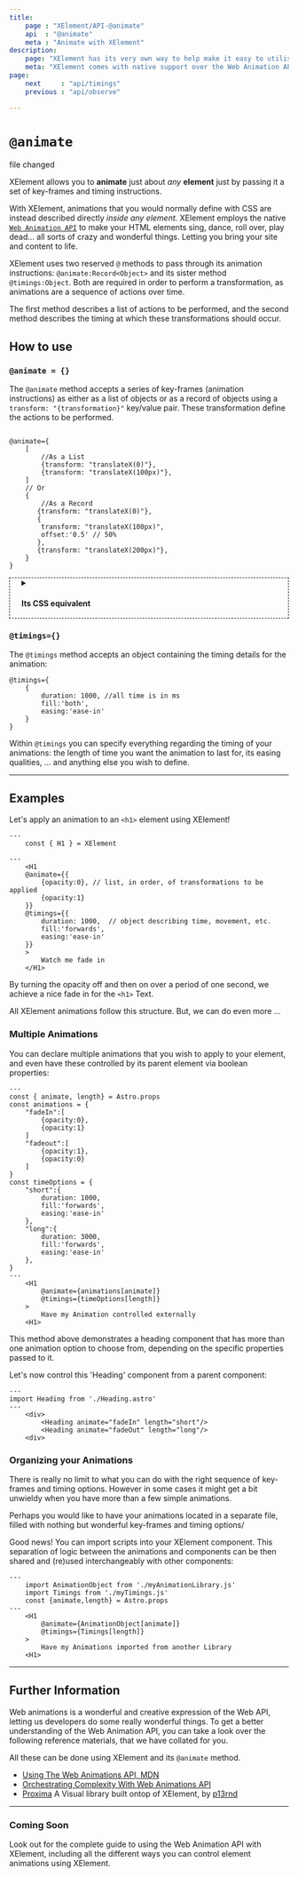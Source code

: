 ```yaml
---
title:
    page : "XElement/API-@animate"
    api  : "@animate"
    meta : "Animate with XElement"
description: 
    page: "XElement has its very own way to help make it easy to utilise the Web Animation API. It allows you to animate any element just by providing a set of key-frames and timing instructions, similar to passing them in CSS-land. This way you can animate pretty much anything using XElement."
    meta: "XElement comes with native support over the Web Animation API, using @animate and @timings you can pass through your animation key-frames and its durations, and you are good to go."
page: 
    next     : "api/timings"
    previous : "api/observe"

---
```

# `@animate`

file changed

XElement allows you to **animate** just about *any* **element** just by passing it a set of key-frames and timing instructions.

With XElement, animations that you would normally define with CSS are instead described directly *inside any element.* XElement employs the native [`Web Animation API`](https://developer.mozilla.org/en-US/docs/Web/API/Web_Animations_API) to make your HTML elements sing, dance, roll over, play dead... all sorts of crazy and wonderful things. Letting you bring your site and content to life.

XElement uses two reserved `@` methods to pass through its animation instructions: `@animate:Record<Object>` and its sister method `@timings:Object`. Both are required in order to perform a transformation, as animations are a sequence of actions over time.

The first method describes a list of actions to be performed, and the second method describes the timing at which these transformations should occur.

## How to use

### `@animate = {}`

The `@animate` method accepts a series of key-frames (animation instructions) as either as a list of objects or as a record of objects using a `transform: "{transformation}"` key/value pair. These transformation define the actions to be performed.

```astro

@animate={
    [
        //As a List
        {transform: "translateX(0)"},
        {transform: "translateX(100px)"},
    ]
    // Or
    {
        //As a Record
       {transform: "translateX(0)"},
       {
        transform: "translateX(100px)",
        offset:'0.5' // 50%
       }, 
       {transform: "translateX(200px)"}, 
    }
}
```

<details style="border: 1px dashed black; padding-left:1.5em;">
<summary><h4>Its CSS equivalent</h4></summary>
<p>
Notice that XElement, which uses the [`WebAnimationAPI`](https://developer.mozilla.org/en-US/docs/Web/API/Web_Animations_API), requires a slightly different syntax than you may be used to when using CSS to perform your animations. (You might have noticed the `offset` property being used above, which is akin to the keyframe `step` in CSS.) Here is how the above XElement animation would be written in CSS:

```css
@keyframes moveText{
    0%{
        transform: translateX(0)
    },
    50%{
        transform: translateX(100px)
    },
    100%{
        transform: translateX(200px)
    },
}
```

</p>
</details>

### `@timings={}`

The `@timings` method accepts an object containing the timing details for the animation:

```astro
@timings={
    {
        duration: 1000, //all time is in ms
        fill:'both',
        easing:'ease-in'
    }
}
```

Within `@timings` you can specify everything regarding the timing of your animations: the length of time you want the animation to last for, its easing qualities, ... and anything else you wish to define.

-----

## Examples

Let's apply an animation to an `<h1>` element using XElement!

```astro
---
    const { H1 } = XElement

---
    <H1 
    @animate={{
        {opacity:0}, // list, in order, of transformations to be applied
        {opacity:1}
    }}
    @timings={{
        duration: 1000,  // object describing time, movement, etc. 
        fill:'forwards',
        easing:'ease-in'
    }}
    >
        Watch me fade in
    </H1>
```

By turning the opacity off and then on over a period of one second, we achieve a nice fade in for the `<h1>` Text.

All XElement animations follow this structure. But, we can do even more ...

### Multiple Animations

You can declare multiple animations that you wish to apply to your element, and even have these controlled by its parent element via boolean properties:

```astro
---
const { animate, length} = Astro.props
const animations = {
    "fadeIn":[
        {opacity:0},
        {opacity:1}
    ]
    "fadeout":[
        {opacity:1},
        {opacity:0}
    ]
}
const timeOptions = {
    "short":{ 
        duration: 1000, 
        fill:'forwards',
        easing:'ease-in'
    },
    "long":{
        duration: 3000, 
        fill:'forwards',
        easing:'ease-in'
    },
}
---
    <H1 
        @animate={animations[animate]}
        @timings={timeOptions[length]}
    >
        Have my Animation controlled externally
    <H1>
```

This method above demonstrates a heading component that has more than one animation option to choose from, depending on the specific properties passed to it.

Let's now control this 'Heading' component from a parent component:

```astro
---
import Heading from './Heading.astro'
---
    <div>
        <Heading animate="fadeIn" length="short"/>
        <Heading animate="fadeOut" length="long"/>
    <div>
```

### Organizing your Animations

There is really no limit to what you can do with the right sequence of key-frames and timing options. However in some cases it might get a bit unwieldy when you have more than a few simple animations.

Perhaps you would like to have your animations located in a separate file, filled with nothing but wonderful key-frames and timing options/

Good news! You can import scripts into your XElement component. This separation of logic between the animations and components can be then shared and (re)used interchangeably with other components:

```astro
---
    import AnimationObject from './myAnimationLibrary.js'
    import Timings from './myTimings.js'
    const {animate,length} = Astro.props
---
    <H1 
        @animate={AnimationObject[animate]}
        @timings={Timings[length]}
    >
        Have my Animations imported from another Library
    <H1>
```

-----

## Further Information

Web animations is a wonderful and creative expression of the Web API, letting us developers do some really wonderful things. To get a better understanding of the Web Animation API, you can take a look over the following reference materials, that we have collated for you.

All these can be done using XElement and its `@animate` method.

-   [Using The Web Animations API, MDN](https://developer.mozilla.org/en-US/docs/Web/API/Web_Animations_API/Using_the_Web_Animations_API)
- [Orchestrating Complexity With Web Animations API](https://www.smashingmagazine.com/2021/09/orchestrating-complexity-web-animations-api/)
- [Proxima](https://p13rnd.github.io/proxima/) A Visual library built ontop of XElement, by [p13rnd](https://p13rnd.github.io/)
-----

### **Coming Soon**  

Look out for the complete guide to using the Web Animation API with XElement, including all the different ways you can control element animations using XElement.